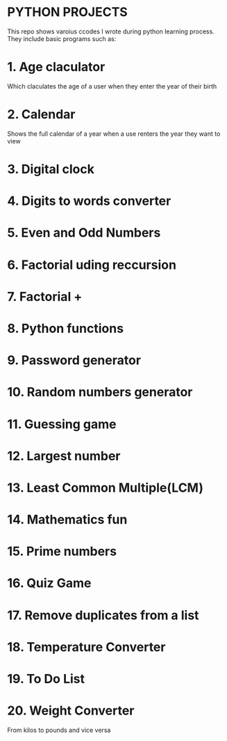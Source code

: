 # PYTHON PROJECTS
This repo shows varoius ccodes I wrote during python learning process. They include basic programs such as:
# 1. Age claculator
Which claculates the age of a user when they enter the  year of their birth
# 2. Calendar
Shows the full calendar of a year when a use renters the year they want to view
# 3. Digital clock
# 4. Digits to words converter
# 5. Even and Odd  Numbers 
# 6. Factorial uding reccursion
# 7. Factorial +
# 8. Python functions
# 9. Password generator
# 10. Random numbers generator
# 11. Guessing game
# 12. Largest number
# 13. Least Common Multiple(LCM)
# 14. Mathematics fun
# 15. Prime numbers
# 16. Quiz Game
# 17. Remove duplicates from a list
# 18. Temperature Converter
# 19. To Do List
# 20. Weight Converter
From kilos to pounds and vice versa

